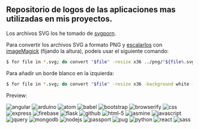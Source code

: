 ## Repositorio de logos de las aplicaciones mas utilizadas en mis proyectos.

Los archivos SVG los he tomado de [svgporn][svgporn-link].

Para convertir los archivos SVG a formato PNG y [escalarlos][howtogeek-link] con [imageMagick][imagemagick-link] (fijando la altura), podeis usar el siguiente comando:

```bash
$ for file in *.svg; do convert "$file" -resize x36 ../png/"${file%.svg}.png"; done
```

Para añadir un borde blanco en la izquierda:

```bash
$ for file in *.svg; do convert "$file" -resize x36 -background white -splice 5x0 ../png-2/"${file%.svg}.png"; done
```

Preview:

![angular](https://mtzfactory.github.io/logos/png-2/angular.png)
![arduino](https://mtzfactory.github.io/logos/png-2/arduino.png)
![atom](https://mtzfactory.github.io/logos/png-2/atom.png)
![babel](https://mtzfactory.github.io/logos/png-2/babel.png)
![bootstrap](https://mtzfactory.github.io/logos/png-2/bootstrap.png)
![browserify](https://mtzfactory.github.io/logos/png-2/browserify.png)
![css](https://mtzfactory.github.io/logos/png-2/css-3.png)
![express](https://mtzfactory.github.io/logos/png-2/express.png)
![firebase](https://mtzfactory.github.io/logos/png-2/firebase.png)
![flask](https://mtzfactory.github.io/logos/png-2/flask.png)
![github](https://mtzfactory.github.io/logos/png-2/github.png)
![html-5](https://mtzfactory.github.io/logos/png-2/html-5.png)
![jasmine](https://mtzfactory.github.io/logos/png-2/jasmine.png)
![javascript](https://mtzfactory.github.io/logos/png-2/javascript.png)
![jquery](https://mtzfactory.github.io/logos/png-2/jquery.png)
![mongodb](https://mtzfactory.github.io/logos/png-2/mongodb.png)
![nodejs](https://mtzfactory.github.io/logos/png-2/nodejs.png)
![passport](https://mtzfactory.github.io/logos/png-2/passport.png)
![pug](https://mtzfactory.github.io/logos/png-2/pug.png)
![python](https://mtzfactory.github.io/logos/png-2/python.png)
![react](https://mtzfactory.github.io/logos/png-2/react.png)
![sass](https://mtzfactory.github.io/logos/png-2/sass.png)

[svgporn-link]: https://svgporn.com

[howtogeek-link]: https://www.howtogeek.com/109369/how-to-quickly-resize-convert-modify-images-from-the-linux-terminal/

[imagemagick-link]: http://www.imagemagick.org/script/index.php